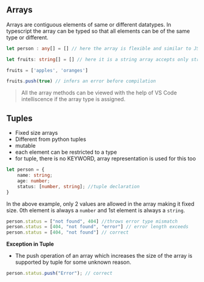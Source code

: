 ## Arrays

Arrays are contiguous elements of same or different datatypes. In typescript the array can be typed so that all elements can be of the same type or different.

```ts
let person : any[] = [] // here the array is flexible and similar to JS array

let fruits: string[] = [] // here it is a string array accepts only string

fruits = ['apples', 'oranges']

fruits.push(true) // infers an error before compilation
```

> All the array methods can be viewed with the help of VS Code intelliscence if the array type is assigned.

## Tuples

- Fixed size arrays
- Different from python tuples
- mutable
- each element can be restricted to a type
- for tuple, there is no KEYWORD, array representation is used for this too

```ts
let person = {
	name: string;
	age: number;
	status: [number, string]; //tuple declaration
}
```

In the above example, only 2 values are allowed in the array making it fixed size. 0th element is always a `number` and 1st element is always a `string`.

```ts
person.status = ["not found", 404] //throws error type mismatch
person.status = [404, "not found", "error"] // error length exceeds
person.status = [404, "not found"] // correct
```

**Exception in Tuple**
- The push operation of an array which increases the size of the array is supported by tuple for some unknown reason.
```ts
person.status.push("Error"); // correct
```